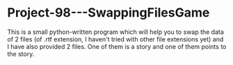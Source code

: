 # Project-98---SwappingFilesGame
This is a small python-written program which will help you to swap the data of 2 files (of .rtf extension, I haven't tried with other file extensions yet) and I have also provided 2 files. One of them is a story and one of them points to the story.
